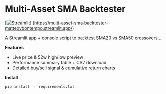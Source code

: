 # Multi-Asset SMA Backtester

[![Streamlit](https://static.streamlit.io/badges/streamlit_badge_black_white.svg)]
(https://multi-asset-sma-backtester-matteovbontempo.streamlit.app/)

A Streamlit app + console script to backtest SMA20 vs SMA50 crossovers…


**Features**  
- Live price & 52w high/low preview  
- Performance summary table + CSV download  
- Detailed buy/sell signal & cumulative return charts  

**Install**  
```bash
pip install -r requirements.txt